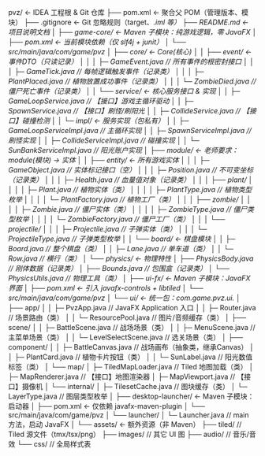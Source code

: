 pvz/                                 ← IDEA 工程根 & Git 仓库
├── pom.xml                          ← 聚合父 POM（管理版本、模块）
├── .gitignore                       ← Git 忽略规则（target、*.iml 等）
├── README.md                        ← 项目说明文档
│
├── game-core/                       ← Maven 子模块：纯游戏逻辑，零 JavaFX
│   ├── pom.xml                      ← 当前模块依赖（仅 slf4j + junit）
│   └── src/main/java/com/game/pvz
│       ├── core/                    ← Core(核心)
│       │   ├── event/               ← 事件DTO（只读记录）
│       │   │   ├─ GameEvent.java    // 所有事件的根密封接口
│       │   │   ├─ GameTick.java     // 每帧逻辑触发事件（记录类）
│       │   │   ├─ PlantPlaced.java  // 植物放置成功事件（记录类）
│       │   │   └─ ZombieDied.java   // 僵尸死亡事件（记录类）
│       │   └── service/             ← 核心服务接口 & 实现
│       │       ├─ GameLoopService.java // 【接口】游戏主循环驱动
│       │       ├─ SpawnService.java    // 【接口】刷怪/刷阳光
│       │       ├─ CollideService.java  // 【接口】碰撞检测
│       │       └─ impl/               ← 服务实现（包私有）
│       │           ├─ GameLoopServiceImpl.java // 主循环实现
│       │           ├─ SpawnServiceImpl.java    // 刷怪实现
│       │           ├─ CollideServiceImpl.java  // 碰撞实现
│       │           └─ SunBankServiceImpl.java  // 阳光账户实现
│       ├── module/                  ← 老师要求：module(模块) → 实体
│       │   ├── entity/              ← 所有游戏实体
│       │   │  ├─ GameObject.java    // 实体标记接口（空）
│       │   │  ├─ Position.java      // 不可变坐标（记录类）
│       │   │  ├─ Health.java        // 血量值对象（记录类）
│       │   │  ├── plant/
│       │   │  │  ├─ Plant.java      // 植物实体（类）
│       │   │  │  ├─ PlantType.java  // 植物类型枚举
│       │   │  │  └─ PlantFactory.java // 植物工厂（类）
│       │   │  ├── zombie/
│       │   │  │  ├─ Zombie.java     // 僵尸实体（类）
│       │   │  │  ├─ ZombieType.java // 僵尸类型枚举
│       │   │  │  └─ ZombieFactory.java // 僵尸工厂（类）
│       │   │  └── projectile/
│       │   │     ├─ Projectile.java // 子弹实体（类）
│       │   │     └─ ProjectileType.java // 子弹类型枚举
│       │   └── board/               ← 棋盘模块
│       │       ├─ Board.java        // 整个棋盘（类）
│       │       ├─ Lane.java         // 单车道（类）
│       │       └─ Row.java          // 横行（类）
│       └── physics/                 ← 物理特性
│           ├── PhysicsBody.java     // 刚体数据（记录类）
│           ├── Bounds.java          // 包围盒（记录类）
│           └── PhysicsUtils.java    // 物理工具（类）
│
├── ui-fx/                           ← Maven 子模块：JavaFX 界面
│   ├── pom.xml                      ← 引入 javafx-controls + libtiled
│   └── src/main/java/com/game/pvz
│       └── ui/                      ← 统一包：com.game.pvz.ui.*
│           ├── app/
│           │  ├─ PvzApp.java        // JavaFX Application 入口
│           │  ├─ Router.java        // 场景路由（类）
│           │  └─ ResourcePool.java  // 图片/音频缓存（类）
│           ├── scene/
│           │  ├─ BattleScene.java   // 战场场景（类）
│           │  ├─ MenuScene.java     // 主菜单场景（类）
│           │  └─ LevelSelectScene.java // 选关场景（类）
│           ├── component/
│           │  ├─ BattleCanvas.java  // 战场画布（抽象类，继承Canvas）
│           │  ├─ PlantCard.java     // 植物卡片按钮（类）
│           │  └─ SunLabel.java      // 阳光数值标签（类）
│           └── map/
│               ├─ TiledMapLoader.java // Tiled 地图加载（类）
│               ├─ MapRenderer.java   // 【接口】地图渲染器
│               ├─ MapViewport.java   // 【接口】摄像机
│               └── internal/
│                   ├─ TilesetCache.java // 图块缓存（类）
│                   └─ LayerType.java    // 图层类型枚举
│
├── desktop-launcher/                ← Maven 子模块：启动器
│   ├── pom.xml                      ← 仅依赖 javafx-maven-plugin
│   └── src/main/java/com/game/pvz
│       └── launcher/
│           └─ Launcher.java         // main 方法，启动 JavaFX
│
└── assets/                          ← 额外资源（非 Maven）
    ├── tiled/                       // Tiled 源文件（tmx/tsx/png）
    ├── images/                      // 其它 UI 图
    ├── audio/                       // 音乐/音效
    └── css/                         // 全局样式表
